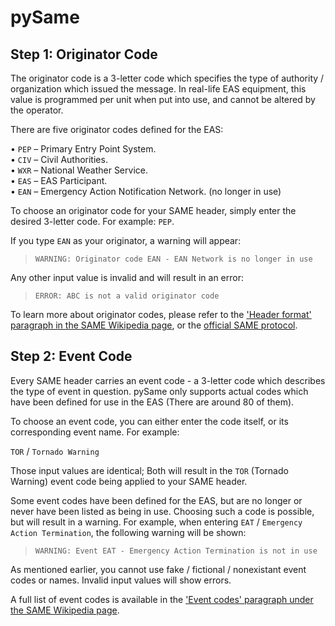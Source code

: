 # pySame
## Step 1: Originator Code
The originator code is a 3-letter code which specifies the type of authority / organization which issued the message. In real-life EAS equipment, this value is programmed per unit when put into use, and cannot be altered by the operator.

There are five originator codes defined for the EAS:

•	`PEP` – Primary Entry Point System.  
•	`CIV` – Civil Authorities.  
•	`WXR` – National Weather Service.  
•	`EAS` – EAS Participant.  
•	`EAN` – Emergency Action Notification Network. (no longer in use)

To choose an originator code for your SAME header, simply enter the desired 3-letter code. For example: `PEP`.

If you type `EAN` as your originator, a warning will appear:
> `WARNING: Originator code EAN - EAN Network is no longer in use`

Any other input value is invalid and will result in an error:
> `ERROR: ABC is not a valid originator code`

To learn more about originator codes, please refer to the ['Header format' paragraph in the SAME Wikipedia page](https://en.wikipedia.org/wiki/Specific_Area_Message_Encoding#Header_format), or the [official SAME protocol](https://www.nws.noaa.gov/directives/sym/pd01017012curr.pdf).

## Step 2: Event Code
Every SAME header carries an event code - a 3-letter code which describes the type of event in question. pySame only supports actual codes which have been defined for use in the EAS (There are around 80 of them).

To choose an event code, you can either enter the code itself, or its corresponding event name. For example:

`TOR` / `Tornado Warning`

Those input values are identical; Both will result in the `TOR` (Tornado Warning) event code being applied to your SAME header.

Some event codes have been defined for the EAS, but are no longer or never have been listed as being in use. Choosing such a code is possible, but will result in a warning. For example, when entering `EAT` / `Emergency Action Termination`, the following warning will be shown:
> `WARNING: Event EAT - Emergency Action Termination is not in use`

As mentioned earlier, you cannot use fake / fictional / nonexistant event codes or names. Invalid input values will show errors.

A full list of event codes is available in the ['Event codes' paragraph under the SAME Wikipedia page](https://en.wikipedia.org/wiki/Specific_Area_Message_Encoding#Event_codes).
